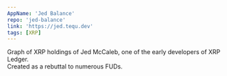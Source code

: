 ```yaml
---
AppName: 'Jed Balance'
repo: 'jed-balance'
link: 'https://jed.tequ.dev'
tags: [XRP]
---
```


Graph of XRP holdings of Jed McCaleb, one of the early developers of XRP Ledger.
<br>
Created as a rebuttal to numerous FUDs.
